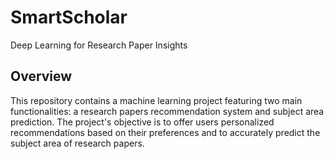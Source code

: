 # SmartScholar
Deep Learning for Research Paper Insights

## Overview
This repository contains a machine learning project featuring two main functionalities: a research papers recommendation system and subject area prediction. The project's objective is to offer users personalized recommendations based on their preferences and to accurately predict the subject area of research papers.